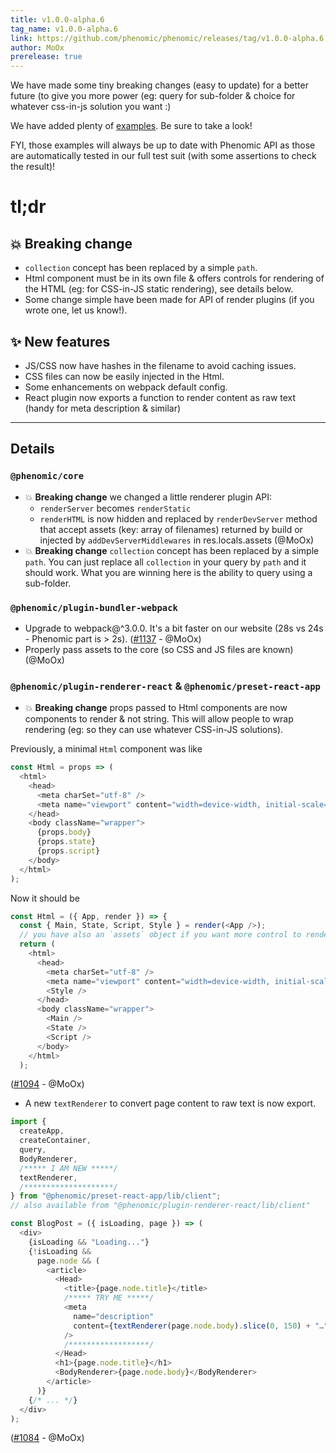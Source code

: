 ```yaml
---
title: v1.0.0-alpha.6
tag_name: v1.0.0-alpha.6
link: https://github.com/phenomic/phenomic/releases/tag/v1.0.0-alpha.6
author: MoOx
prerelease: true
---
```


We have made some tiny breaking changes (easy to update) for a better future (to
give you more power (eg: query for sub-folder & choice for whatever css-in-js
solution you want :)

We have added plenty of
[examples](https://github.com/phenomic/phenomic/tree/master/examples). Be sure
to take a look!

FYI, those examples will always be up to date with Phenomic API as those are
automatically tested in our full test suit (with some assertions to check the
result)!

# tl;dr

## 💥 **Breaking change**

- `collection` concept has been replaced by a simple `path`.
- Html component must be in its own file & offers controls for rendering of the
  HTML (eg: for CSS-in-JS static rendering), see details below.
- Some change simple have been made for API of render plugins (if you wrote one,
  let us know!).

## ✨ New features

- JS/CSS now have hashes in the filename to avoid caching issues.
- CSS files can now be easily injected in the Html.
- Some enhancements on webpack default config.
- React plugin now exports a function to render content as raw text (handy for
  meta description & similar)

---

## Details

### `@phenomic/core`

- 💥 **Breaking change** we changed a little renderer plugin API:
  - `renderServer` becomes `renderStatic`
  - `renderHTML` is now hidden and replaced by `renderDevServer` method that
    accept assets (key: array of filenames) returned by build or injected by
    `addDevServerMiddlewares` in res.locals.assets (@MoOx)
- 💥 **Breaking change** `collection` concept has been replaced by a simple
  `path`. You can just replace all `collection` in your query by `path` and it
  should work. What you are winning here is the ability to query using a
  sub-folder.

### `@phenomic/plugin-bundler-webpack`

- Upgrade to webpack@^3.0.0. It's a bit faster on our website (28s vs 24s -
  Phenomic part is > 2s).
  ([#1137](https://github.com/phenomic/phenomic/pull/1137) - @MoOx)
- Properly pass assets to the core (so CSS and JS files are known) (@MoOx)

### `@phenomic/plugin-renderer-react` & `@phenomic/preset-react-app`

- 💥 **Breaking change** props passed to Html components are now components to
  render & not string. This will allow people to wrap rendering (eg: so they can
  use whatever CSS-in-JS solutions).

Previously, a minimal `Html` component was like

```js
const Html = props => (
  <html>
    <head>
      <meta charSet="utf-8" />
      <meta name="viewport" content="width=device-width, initial-scale=1" />
    </head>
    <body className="wrapper">
      {props.body}
      {props.state}
      {props.script}
    </body>
  </html>
);
```

Now it should be

```js
const Html = ({ App, render }) => {
  const { Main, State, Script, Style } = render(<App />);
  // you have also an `assets` object if you want more control to renders js/css files
  return (
    <html>
      <head>
        <meta charSet="utf-8" />
        <meta name="viewport" content="width=device-width, initial-scale=1" />
        <Style />
      </head>
      <body className="wrapper">
        <Main />
        <State />
        <Script />
      </body>
    </html>
  );
```

([#1094](https://github.com/phenomic/phenomic/issues/1094) - @MoOx)

- A new `textRenderer` to convert page content to raw text is now export.

```js
import {
  createApp,
  createContainer,
  query,
  BodyRenderer,
  /***** I AM NEW *****/
  textRenderer,
  /********************/
} from "@phenomic/preset-react-app/lib/client";
// also available from "@phenomic/plugin-renderer-react/lib/client"

const BlogPost = ({ isLoading, page }) => (
  <div>
    {isLoading && "Loading..."}
    {!isLoading &&
      page.node && (
        <article>
          <Head>
            <title>{page.node.title}</title>
            /***** TRY ME *****/
            <meta
              name="description"
              content={textRenderer(page.node.body).slice(0, 150) + "…"}
            />
            /******************/
          </Head>
          <h1>{page.node.title}</h1>
          <BodyRenderer>{page.node.body}</BodyRenderer>
        </article>
      )}
    {/* ... */}
  </div>
);
```

([#1084](https://github.com/phenomic/phenomic/issues/1084) - @MoOx)
